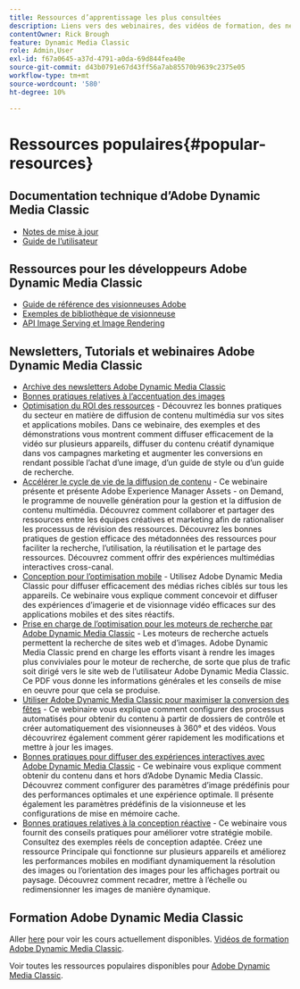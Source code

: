 ```yaml
---
title: Ressources d’apprentissage les plus consultées
description: Liens vers des webinaires, des vidéos de formation, des newsletters, des informations sur les bonnes pratiques et des ressources pour les développeurs pour Adobe Dynamic Media Classic.
contentOwner: Rick Brough
feature: Dynamic Media Classic
role: Admin,User
exl-id: f67a0645-a37d-4791-a0da-69d844fea40e
source-git-commit: d43b0791e67d43ff56a7ab85570b9639c2375e05
workflow-type: tm+mt
source-wordcount: '580'
ht-degree: 10%

---
```


# Ressources populaires{#popular-resources}

## Documentation technique d’Adobe Dynamic Media Classic

* [Notes de mise à jour](https://experienceleague.adobe.com/docs/dynamic-media-developer-resources/release-notes/s7rn2017.html)
* [Guide de l’utilisateur](introduction.md)

## Ressources pour les développeurs Adobe Dynamic Media Classic

* [Guide de référence des visionneuses Adobe](https://experienceleague.adobe.com/docs/dynamic-media-developer-resources.html)
* [Exemples de bibliothèque de visionneuse](https://landing.adobe.com/en/na/dynamic-media/ctir-2755/live-demos.html)
* [API Image Serving et Image Rendering](https://experienceleague.adobe.com/docs/dynamic-media-developer-resources.html)

## Newsletters, Tutorials et webinaires Adobe Dynamic Media Classic

* [Archive des newsletters Adobe Dynamic Media Classic](/help/dynamic-media-newsletter.md)
* [Bonnes pratiques relatives à l’accentuation des images](/help/assets/s7_sharpening_images.pdf)
* [Optimisation du ROI des ressources](https://adobecustomersuccess.adobeconnect.com/p5ar3hfrrec/?launcher=false&amp;fcsContent=true&amp;pbMode=normal&amp;proto=true) - Découvrez les bonnes pratiques du secteur en matière de diffusion de contenu multimédia sur vos sites et applications mobiles. Dans ce webinaire, des exemples et des démonstrations vous montrent comment diffuser efficacement de la vidéo sur plusieurs appareils, diffuser du contenu créatif dynamique dans vos campagnes marketing et augmenter les conversions en rendant possible l’achat d’une image, d’un guide de style ou d’un guide de recherche.
* [Accélérer le cycle de vie de la diffusion de contenu](https://adobecustomersuccess.adobeconnect.com/p88ducm9pqv/) - Ce webinaire présente et présente Adobe Experience Manager Assets - on Demand, le programme de nouvelle génération pour la gestion et la diffusion de contenu multimédia. Découvrez comment collaborer et partager des ressources entre les équipes créatives et marketing afin de rationaliser les processus de révision des ressources. Découvrez les bonnes pratiques de gestion efficace des métadonnées des ressources pour faciliter la recherche, l’utilisation, la réutilisation et le partage des ressources. Découvrez comment offrir des expériences multimédias interactives cross-canal.
* [Conception pour l’optimisation mobile](https://adobecustomersuccess.adobeconnect.com/p6oqd3wydif/?launcher=false&amp;fcsContent=true&amp;pbMode=normal&amp;proto=true) - Utilisez Adobe Dynamic Media Classic pour diffuser efficacement des médias riches ciblés sur tous les appareils. Ce webinaire vous explique comment concevoir et diffuser des expériences d’imagerie et de visionnage vidéo efficaces sur des applications mobiles et des sites réactifs.
* [Prise en charge de l’optimisation pour les moteurs de recherche par Adobe Dynamic Media Classic](/help/assets/s7_seo.pdf) - Les moteurs de recherche actuels permettent la recherche de sites web et d’images. Adobe Dynamic Media Classic prend en charge les efforts visant à rendre les images plus conviviales pour le moteur de recherche, de sorte que plus de trafic soit dirigé vers le site web de l’utilisateur Adobe Dynamic Media Classic. Ce PDF vous donne les informations générales et les conseils de mise en oeuvre pour que cela se produise.
* [Utiliser Adobe Dynamic Media Classic pour maximiser la conversion des fêtes](https://adobecustomersuccess.adobeconnect.com/p32n1yr85c9/?proto=true) - Ce webinaire vous explique comment configurer des processus automatisés pour obtenir du contenu à partir de dossiers de contrôle et créer automatiquement des visionneuses à 360° et des vidéos. Vous découvrirez également comment gérer rapidement les modifications et mettre à jour les images.
* [Bonnes pratiques pour diffuser des expériences interactives avec Adobe Dynamic Media Classic](https://seminars.adobeconnect.com/p7wb8ej3u6d/) - Ce webinaire vous explique comment obtenir du contenu dans et hors d’Adobe Dynamic Media Classic. Découvrez comment configurer des paramètres d’image prédéfinis pour des performances optimales et une expérience optimale. Il présente également les paramètres prédéfinis de la visionneuse et les configurations de mise en mémoire cache.
* [Bonnes pratiques relatives à la conception réactive](https://offers.adobe.com/en/na/marketing/landings/_40458_responsive_design_live_on_demand_webinar.html) - Ce webinaire vous fournit des conseils pratiques pour améliorer votre stratégie mobile. Consultez des exemples réels de conception adaptée. Créez une ressource Principale qui fonctionne sur plusieurs appareils et améliorez les performances mobiles en modifiant dynamiquement la résolution des images ou l’orientation des images pour les affichages portrait ou paysage. Découvrez comment recadrer, mettre à l’échelle ou redimensionner les images de manière dynamique.

## Formation Adobe Dynamic Media Classic

Aller [here](https://training.adobe.com/training/courses.html#product=adobe-scene7) pour voir les cours actuellement disponibles.
[Vidéos de formation Adobe Dynamic Media Classic](https://experienceleague.adobe.com/docs/dynamic-media-classic/using/intro/training-videos.html#intro).

Voir toutes les ressources populaires disponibles pour [Adobe Dynamic Media Classic](home.md).
